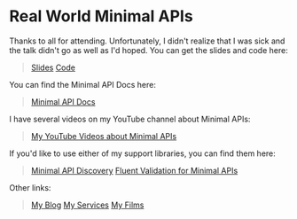 # Real World Minimal APIs

Thanks to all for attending. Unfortunately, I didn't realize that I was sick and the talk didn't go as well as I'd hoped. You can get the slides and code here:

> [Slides](./Minimal%20APIs.pptx)
> [Code](https://github.com/shawnwildermuth/ShoeMoneyTonight)

You can find the Minimal API Docs here:

> [Minimal API Docs](https://shawnl.ink/minimal-api-docs)

I have several videos on my YouTube channel about Minimal APIs:

> [My YouTube Videos about Minimal APIs](https://www.youtube.com/@swildermuth/search?query=minimal%20Apis)

If you'd like to use either of my support libraries, you can find them here:

> [Minimal API Discovery](https://github.com/shawnwildermuth/MinimalApis/blob/main/MinimalApis.Discovery.md)
> [Fluent Validation for Minimal APIs](https://github.com/shawnwildermuth/MinimalApis/blob/main/MinimalApis.FluentValidation.md)

Other links:

> [My Blog](https://wildermuth.com)
> [My Services](https://shawn.wildermuth.com)
> [My Films](https://twainfilms.com)